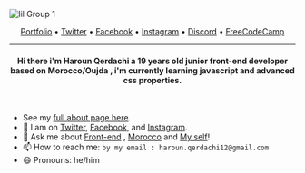 <!-- ![pic4](https://user-images.githubusercontent.com/77006967/151188897-15a81ee8-1de5-4cf1-9d83-1398a5157a6f.png) -->
<!-- ![pic5](https://user-images.githubusercontent.com/77006967/151196590-c8edf6f6-9018-4a0f-9830-2e710d070899.png)
 -->
<!--  ![Group 1](https://user-images.githubusercontent.com/77006967/151197233-f1732b86-ce88-4cef-9419-616149dc4fc6.png) -->
![lil Group 1](https://user-images.githubusercontent.com/77006967/151198935-a2c6cea6-1201-4165-b23a-a800cf6b4afe.png)

<p align="center">
  <a href="#">Portfolio</a> •
  <a href="https://twitter.com/HarounQer">Twitter</a> •
  <a href="https://www.facebook.com/HarounQer/">Facebook</a> •
  <a href="#">Instagram</a> •
  <a href="https://discord.com/users/795926735274377257">Discord</a> •
  <a href="https://www.freecodecamp.org/HarounQer">FreeCodeCamp</a> 
</p>

---
<h4 align="center" >
Hi there i'm Haroun Qerdachi a 19 years old junior front-end developer based on Morocco/Oujda , i'm currently learning javascript and advanced css properties.
</h4>

<br>

- See my [full about page here](#).
- 👯 I am on [Twitter](#), [Facebook](#), and [Instagram](#).
- 💬 Ask me about [Front-end](#) , [Morocco](#) and [My self](#)!
- 📫 How to reach me: `by my email : haroun.qerdachi12@gmail.com`
- 😄 Pronouns: he/him
